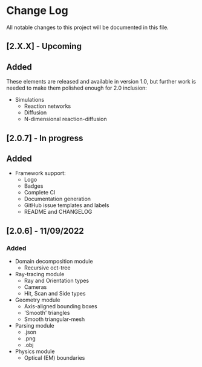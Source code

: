 # Change Log

All notable changes to this project will be documented in this file.

## [2.X.X] - Upcoming

## Added

These elements are released and available in version 1.0, but further work is needed to make them polished enough for 2.0 inclusion:

-   Simulations
    -   Reaction networks
    -   Diffusion
    -   N-dimensional reaction-diffusion

## [2.0.7] - In progress

## Added

-   Framework support:
    -   Logo
    -   Badges
    -   Complete CI
    -   Documentation generation
    -   GitHub issue templates and labels
    -   README and CHANGELOG

## [2.0.6] - 11/09/2022

### Added

-   Domain decomposition module
    -   Recursive oct-tree
-   Ray-tracing module
    -   Ray and Orientation types
    -   Cameras
    -   Hit, Scan and Side types
-   Geometry module
    -   Axis-aligned bounding boxes
    -   'Smooth' triangles
    -   Smooth triangular-mesh
-   Parsing module
    -   .json
    -   .png
    -   .obj
-   Physics module
    -   Optical (EM) boundaries
